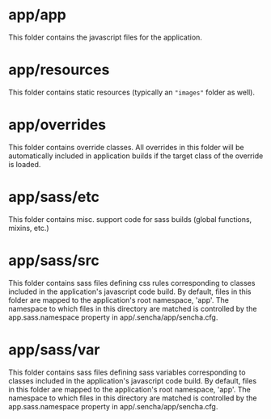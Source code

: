 # app/app

This folder contains the javascript files for the application.

# app/resources

This folder contains static resources (typically an `"images"` folder as well).

# app/overrides

This folder contains override classes. All overrides in this folder will be 
automatically included in application builds if the target class of the override
is loaded.

# app/sass/etc

This folder contains misc. support code for sass builds (global functions, 
mixins, etc.)

# app/sass/src

This folder contains sass files defining css rules corresponding to classes
included in the application's javascript code build.  By default, files in this 
folder are mapped to the application's root namespace, 'app'. The
namespace to which files in this directory are matched is controlled by the
app.sass.namespace property in app/.sencha/app/sencha.cfg. 

# app/sass/var

This folder contains sass files defining sass variables corresponding to classes
included in the application's javascript code build.  By default, files in this 
folder are mapped to the application's root namespace, 'app'. The
namespace to which files in this directory are matched is controlled by the
app.sass.namespace property in app/.sencha/app/sencha.cfg. 
